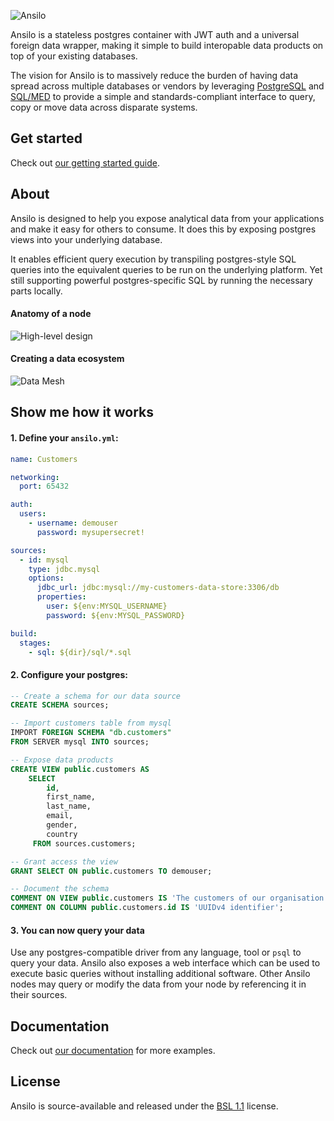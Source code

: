 ![Ansilo](https://uploads-ssl.webflow.com/634643648780f64459633a43/638ace9b90ec6df05064bc70_logo-with-text-sm.png)

Ansilo is a stateless postgres container with JWT auth and a universal foreign data wrapper, making it simple to build interopable data products on top of your existing databases.

The vision for Ansilo is to massively reduce the burden of having data spread across multiple databases or vendors by leveraging [PostgreSQL](https://postgresql.org/) and [SQL/MED](https://en.wikipedia.org/wiki/SQL/MED) to provide a simple and standards-compliant interface to query, copy or move data across disparate systems.  

## Get started

Check out [our getting started guide](https://docs.ansilo.io/getting-started/access/). 

## About

Ansilo is designed to help you expose analytical data from your applications and make it easy for others to consume. It does this by exposing postgres views  into your underlying database. 

It enables efficient query execution by transpiling postgres-style SQL queries into the equivalent queries to be run on the underlying platform. Yet still supporting powerful postgres-specific SQL by running the necessary parts locally.

#### Anatomy of a node

<picture>
  <source media="(prefers-color-scheme: dark)" srcset="https://uploads-ssl.webflow.com/634643648780f64459633a43/638ae11bc239dee569ad4cba_Ansilo%20-%20Docs%20-%20System%20Architecture-dark.png">
  <img alt="High-level design" src="https://uploads-ssl.webflow.com/634643648780f64459633a43/638ae11c9a1618e38b992c1b_Ansilo%20-%20Docs%20-%20System%20Architecture.png">
</picture>

#### Creating a data ecosystem

<picture>
  <source media="(prefers-color-scheme: dark)" srcset="https://uploads-ssl.webflow.com/634643648780f64459633a43/638dac9157859fd453ee6c0d_Ansilo%20-%20Docs%20-%20Use%20case%20-%20Data%20Mesh-dark.png">
  <img alt="Data Mesh" src="https://uploads-ssl.webflow.com/634643648780f64459633a43/638dac9026be9b2aebbbd3ac_Ansilo%20-%20Docs%20-%20Use%20case%20-%20Data%20Mesh.png">
</picture>


## Show me how it works

#### 1. Define your `ansilo.yml`:

```yml
name: Customers

networking:
  port: 65432

auth:
  users:
    - username: demouser
      password: mysupersecret!

sources:
  - id: mysql
    type: jdbc.mysql
    options:
      jdbc_url: jdbc:mysql://my-customers-data-store:3306/db
      properties:
        user: ${env:MYSQL_USERNAME}
        password: ${env:MYSQL_PASSWORD}

build:
  stages:
    - sql: ${dir}/sql/*.sql
```

#### 2. Configure your postgres:

```sql
-- Create a schema for our data source
CREATE SCHEMA sources;

-- Import customers table from mysql
IMPORT FOREIGN SCHEMA "db.customers" 
FROM SERVER mysql INTO sources;

-- Expose data products
CREATE VIEW public.customers AS
    SELECT 
        id,
        first_name,
        last_name,
        email,
        gender,
        country
     FROM sources.customers;

-- Grant access the view
GRANT SELECT ON public.customers TO demouser;

-- Document the schema
COMMENT ON VIEW public.customers IS 'The customers of our organisation';
COMMENT ON COLUMN public.customers.id IS 'UUIDv4 identifier';
```

#### 3. You can now query your data

Use any postgres-compatible driver from any language, tool or `psql` to query your data.
Ansilo also exposes a web interface which can be used to execute basic queries without installing additional software.
Other Ansilo nodes may query or modify the data from your node by referencing it in their sources.

## Documentation

Check out [our documentation](https://docs.ansilo.io) for more examples.

## License

Ansilo is source-available and released under the [BSL 1.1](./LICENSE) license.

